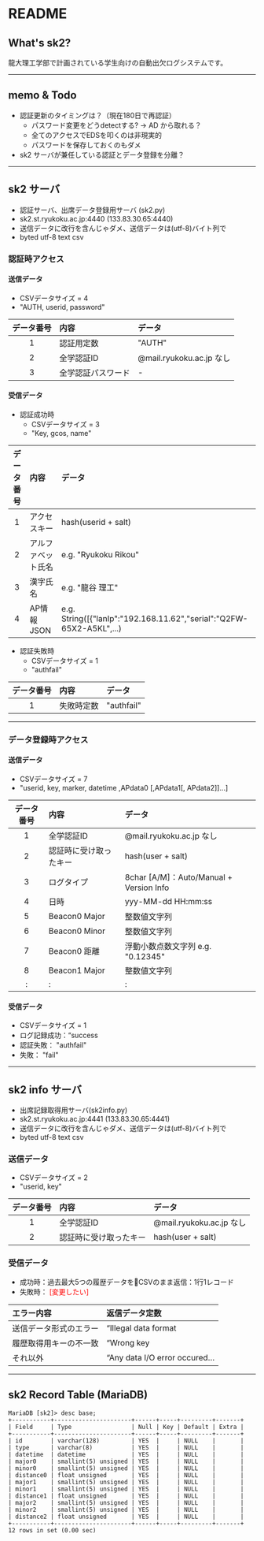 # README #

## What's sk2? ##

龍大理工学部で計画されている学生向けの自動出欠ログシステムです。

----
## memo & Todo ##
- 認証更新のタイミングは？（現在180日で再認証）
    - パスワード変更をどうdetectする? -> AD から取れる？
    - 全てのアクセスでEDSを叩くのは非現実的
    - パスワードを保存しておくのもダメ
- sk2 サーバが兼任している認証とデータ登録を分離？

----

## sk2 サーバ ##

* 認証サーバ、出席データ登録用サーバ (sk2.py)
* sk2.st.ryukoku.ac.jp:4440 (133.83.30.65:4440)
* 送信データに改行を含んじゃダメ、送信データは(utf-8)バイト列で
* byted utf-8 text csv

### 認証時アクセス ###
#### 送信データ ####
* CSVデータサイズ = 4
* "AUTH, userid, password"

| データ番号 | 内容 | データ |
|:----:|:------|:------|
| 1 | 認証用定数 | "AUTH" |
| 2 | 全学認証ID | @mail.ryukoku.ac.jp なし |
| 3 | 全学認証パスワード | - |

#### 受信データ ####
* 認証成功時
    * CSVデータサイズ = 3
    * "Key, gcos, name"

| データ番号 | 内容 | データ |
|:----:|:------|:------|
| 1 | アクセスキー | hash(userid + salt) |
| 2 | アルファベット氏名 | e.g. "Ryukoku Rikou" |
| 3 | 漢字氏名 | e.g. "龍谷 理工" |
| 4 | AP情報JSON | e.g. String([{"lanIp":"192.168.11.62","serial":"Q2FW-65X2-A5KL",...) |

* 認証失敗時
    * CSVデータサイズ = 1
    * "authfail"

| データ番号 | 内容 | データ |
|:----:|:------|:------|
| 1 | 失敗時定数 | "authfail" </font>|

----

### データ登録時アクセス ###
#### 送信データ ####
* CSVデータサイズ = 7
* "userid, key, marker, datetime ,APdata0 [,APdata1[, APdata2]]...]

| データ番号 | 内容 | データ |
|:----:|:------|:------|
| 1 | 全学認証ID | @mail.ryukoku.ac.jp なし |
| 2 | 認証時に受け取ったキー | hash(user + salt) |
| 3 | ログタイプ | 8char [A/M]：Auto/Manual + Version Info|
| 4 | 日時 | yyy-MM-dd HH:mm:ss |
| 5 | Beacon0 Major | 整数値文字列 |
| 6 | Beacon0 Minor | 整数値文字列 |
| 7 | Beacon0 距離 | 浮動小数点数文字列 e.g. "0.12345" |
| 8 | Beacon1 Major | 整数値文字列 |
| : | : | : |

#### 受信データ ####
* CSVデータサイズ = 1
* ログ記録成功：“success
* 認証失敗： "authfail"
* 失敗： "fail"

----

## sk2 info サーバ ##
* 出席記録取得用サーバ(sk2info.py)
* sk2.st.ryukoku.ac.jp:4441 (133.83.30.65:4441)
* 送信データに改行を含んじゃダメ、送信データは(utf-8)バイト列で
* byted utf-8 text csv

### 送信データ ###
* CSVデータサイズ = 2
* "userid, key"

| データ番号 | 内容 | データ |
|:----:|:------|:------|
| 1 | 全学認証ID | @mail.ryukoku.ac.jp なし|
| 2 | 認証時に受け取ったキー | hash(user + salt) |

### 受信データ ###
* 成功時：過去最大5つの履歴データをCSVのまま返信：1行1レコード
* 失敗時： <font color="Red">[変更したい]</font>

| エラー内容 | 返信データ定数 |
|:-----------|:----------|
| 送信データ形式のエラー | “Illegal data format |
| 履歴取得用キーの不一致 | “Wrong key |
| それ以外 | “Any data I/O error occured…|

----

## sk2 Record Table (MariaDB) ##

```
MariaDB [sk2]> desc base;
+-----------+----------------------+------+-----+---------+-------+
| Field     | Type                 | Null | Key | Default | Extra |
+-----------+----------------------+------+-----+---------+-------+
| id        | varchar(128)         | YES  |     | NULL    |       |
| type      | varchar(8)           | YES  |     | NULL    |       |
| datetime  | datetime             | YES  |     | NULL    |       |
| major0    | smallint(5) unsigned | YES  |     | NULL    |       |
| minor0    | smallint(5) unsigned | YES  |     | NULL    |       |
| distance0 | float unsigned       | YES  |     | NULL    |       |
| major1    | smallint(5) unsigned | YES  |     | NULL    |       |
| minor1    | smallint(5) unsigned | YES  |     | NULL    |       |
| distance1 | float unsigned       | YES  |     | NULL    |       |
| major2    | smallint(5) unsigned | YES  |     | NULL    |       |
| minor2    | smallint(5) unsigned | YES  |     | NULL    |       |
| distance2 | float unsigned       | YES  |     | NULL    |       |
+-----------+----------------------+------+-----+---------+-------+
12 rows in set (0.00 sec)
```
